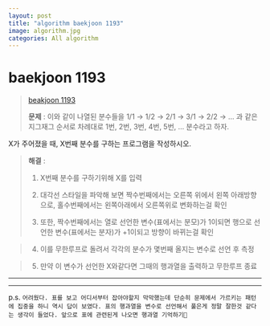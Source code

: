 ```yaml
---  
layout: post  
title: "algorithm baekjoon 1193"  
image: algorithm.jpg  
categories: All algorithm  
---  
```


# baekjoon 1193  

> [beakjoon 1193](https://www.acmicpc.net/problem/1193)  
>   
> **문제** : 이와 같이 나열된 분수들을 1/1 → 1/2 → 2/1 → 3/1 → 2/2 → … 과 같은 지그재그 순서로 차례대로 1번, 2번, 3번, 4번, 5번, … 분수라고 하자.

X가 주어졌을 때, X번째 분수를 구하는 프로그램을 작성하시오.

> **해결** :  
> 1. X번째 분수를 구하기위해 X를 입력
> 
> 2. 대각선 스타일을 파악해 보면 짝수번째에서는 오른쪽 위에서 왼쪽 아래방향으로, 홀수번째에서는 왼쪽아래에서 오른쪽위로 변화하는걸 확인   
> 
> 3. 또한, 짝수번째에서는 열로 선언한 변수(표에서는 분모)가 1이되면 행으로 선언한 변수(표에서는 분자)가 +1이되고 방향이 바뀌는걸 확인  

> 4. 이를 무한루프로 돌려서 각각의 분수가 몇번째 올지는 변수로 선언 후 측정  

> 5. 만약 이 변수가 선언한 X와같다면 그때의 행과열을 출력하고 무한루프 종료  

---  

<script src="https://gist.github.com/nnlog/ee69411e18aca9b0c149583f5e9fbe78.js"></script>  

---   

p.s. `어려웠다. 표를 보고 어디서부터 잡아야할지 막막했는데 단순히 문제에서 가르키는 패턴에 집중을 하니 역시 답이 보였다. 표의 행과열을 변수로 선언해서 풀은게 정말 잘한것 같다는 생각이 들었다. 앞으로 표에 관련된게 나오면 행과열 기억하기🤔`

